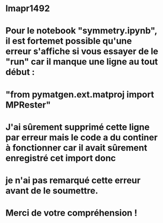 # lmapr1492
# Pour le notebook "symmetry.ipynb", il est fortemet possible qu'une erreur s'affiche si vous essayer de le "run" car il manque une ligne au tout début : 
# "from pymatgen.ext.matproj import MPRester"
# J'ai sûrement supprimé cette ligne par erreur mais le code a du continer à fonctionner car il avait sûrement enregistré cet import donc
# je n'ai pas remarqué cette erreur avant de le soumettre. 
# Merci de votre compréhension !
